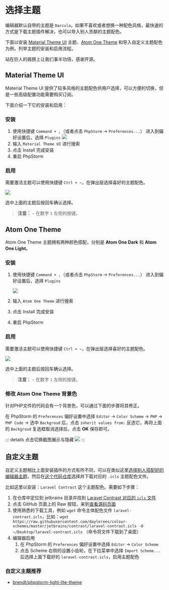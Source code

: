 # 选择主题

编辑器默认自带的主题是 `Darcula`，如果不喜欢或者想换一种配色风格，最快速的方式是下载主题插件解决，也可以导入别人贡献的主题配色。

下面以安装 [Material Theme UI](https://plugins.jetbrains.com/plugin/8006-material-theme-ui) 主题、[Atom One Theme](https://plugins.jetbrains.com/plugin/14799-atom-one-theme) 和导入自定义主题配色为例，列举主题的安装和启用流程。

站在巨人的肩膀上让我们事半功倍，感谢开源。

## Material Theme UI

Material Theme UI 提供了较多风格的主题配色供用户选择，可以方便的切换，但是一些高级配置功能需要购买订阅。

下面介绍一下它的安装和启用：

### 安装

1. 使用快捷键 `Command + ,`（或者点击 `PhpStorm` -> `Preferences...`） 进入到偏好设置后，选择 `Plugins`
   ![](./images/themes/plugins.png)
2. 输入 `Material Theme UI` 进行搜索
3. 点击 Install 完成安装
4. 重启 PhpStorm

### 启用

需要激活主题可以使用快捷键 `Ctrl + ~`，在弹出层选择喜好的主题配色。

![](./images/themes/switch-material-theme-ui-theme.png)

选中上面的主题后按回车确认选择。

> **注意：** `~` 在数字 `1` 左侧的按键。

##  Atom One Theme

Atom One Theme 主题拥有两种颜色搭配，分别是 **Atom One Dark** 和 **Atom One Light**。

### 安装

1. 使用快捷键 `Command + ,`（或者点击 `PhpStorm` -> `Preferences...`） 进入到偏好设置后，选择 `Plugins`

   ![](./images/themes/plugins.png)

2. 输入 `Atom One Theme` 进行搜索
3. 点击 Install 完成安装
4. 重启 PhpStorm

### 启用

需要激活主题可以使用快捷键 `Ctrl + ~`，在弹出层选择喜好的主题配色。

![](./images/themes/switch-atom-one-theme.gif)


选中上面的主题后按回车确认选择。

> **注意：** `~` 在数字 `1` 左侧的按键。

### 修改 Atom One Theme 背景色

针对PHP文件的代码会有一个背景色，可以通过下面的步骤将其修正。

在 PhpStorm 的 `Preferences` 偏好设置中选择 `Editor` -> `Color Scheme` -> `PHP` -> `PHP Code` -> 选中 `Backgroud` 后，点击 `inherit values from:` 反选它，再将上面的 `Backgroud` 复选框取消选择后，点击 **OK** 保存即可。

::: details 点击切换截图展示与隐藏
![](./images/themes/fixed-atom-one-theme-php-code-backgroup-color.png)
:::

## 自定义主题

自定义主题相比上面安装插件的方式有所不同，可以在类似这里[选择别人搭配好的编辑器主题](http://daylerees.github.io/)，然后在[这个代码仓库](https://github.com/daylerees/colour-schemes)选择并下载对应的 `.icls` 主题配色文件。

比如这里以安装：`Laravel Contrast` 这个主题配色。需要如下步骤：

1. 在仓库中定位到 jetbrains 目录并找到 [Laravel Contrast 对应的 `icls` 文件](https://github.com/daylerees/colour-schemes/blob/master/jetbrains/contrast/laravel-contrast.icls)
2. 点击 GitHub 页面上的 Raw 按钮，来到[查看源码页面](https://raw.githubusercontent.com/daylerees/colour-schemes/master/jetbrains/contrast/laravel-contrast.icls)
3. 使用熟悉的下载工具，例如 `wget` 命令主体配色文件 `laravel-contrast.icls`，比如：`wget https://raw.githubusercontent.com/daylerees/colour-schemes/master/jetbrains/contrast/laravel-contrast.icls -O ~/Desktop/laravel-contrast.icls` （命令将文件下载到了桌面）
4. 编辑器启用
   1. 在 PhpStorm 的 `Preferences` 偏好设置中选择 `Editor` -> `Color Scheme`
   2. 点击 Scheme 右侧的设置小齿轮，在下拉菜单中选择 `Import Scheme...` 后选择上面下载好的 `laravel-contrast.icls`，启用主题配色


### 自定义主题推荐

- [brendt/phpstorm-light-lite-theme](https://github.com/brendt/phpstorm-light-lite-theme)
